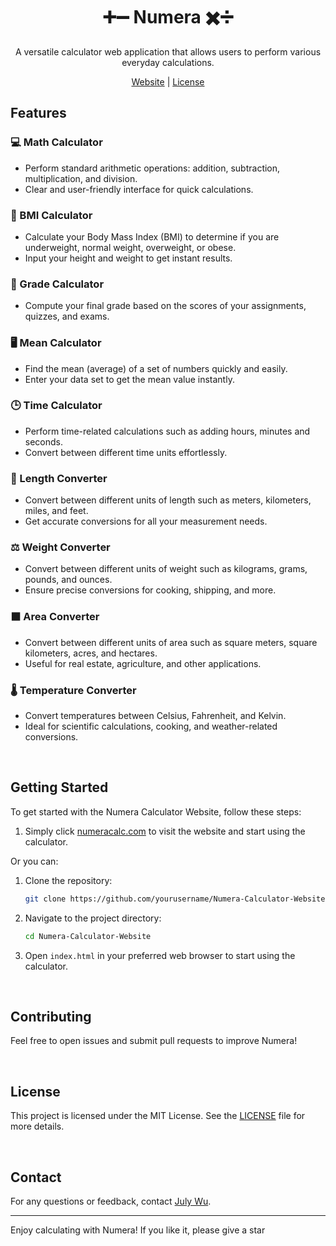 <div align="center">
  
  <h1>➕➖ Numera ✖️➗</h1>
  <p>A versatile calculator web application that allows users to perform various everyday calculations.</p>
  
  [Website](https://numeracalc.com/) | [License](LICENSE)
</div>


## Features

### 💻 Math Calculator
- Perform standard arithmetic operations: addition, subtraction, multiplication, and division.
- Clear and user-friendly interface for quick calculations.

### 👤 BMI Calculator
- Calculate your Body Mass Index (BMI) to determine if you are underweight, normal weight, overweight, or obese.
- Input your height and weight to get instant results.

### 💯 Grade Calculator
- Compute your final grade based on the scores of your assignments, quizzes, and exams.

### 🖥️ Mean Calculator
- Find the mean (average) of a set of numbers quickly and easily.
- Enter your data set to get the mean value instantly.

### 🕒 Time Calculator
- Perform time-related calculations such as adding hours, minutes and seconds.
- Convert between different time units effortlessly.

### 📏 Length Converter
- Convert between different units of length such as meters, kilometers, miles, and feet.
- Get accurate conversions for all your measurement needs.

### ⚖️ Weight Converter
- Convert between different units of weight such as kilograms, grams, pounds, and ounces.
- Ensure precise conversions for cooking, shipping, and more.

### ⬛️ Area Converter
- Convert between different units of area such as square meters, square kilometers, acres, and hectares.
- Useful for real estate, agriculture, and other applications.

### 🌡️ Temperature Converter
- Convert temperatures between Celsius, Fahrenheit, and Kelvin.
- Ideal for scientific calculations, cooking, and weather-related conversions.

<br>

## Getting Started

To get started with the Numera Calculator Website, follow these steps:
1. Simply click <a href=https://numeracalc.com/ target="_blank">numeracalc.com</a> to visit the website and start using the calculator.

Or you can:

1. Clone the repository:
    ```bash
    git clone https://github.com/yourusername/Numera-Calculator-Website.git
    ```
2. Navigate to the project directory:
    ```bash
    cd Numera-Calculator-Website
    ```
3. Open `index.html` in your preferred web browser to start using the calculator.

<br>

## Contributing

Feel free to open issues and submit pull requests to improve Numera!

<br>

## License

This project is licensed under the MIT License. See the [LICENSE](LICENSE) file for more details.

<br>

## Contact

For any questions or feedback, contact [July Wu](github.com/JLW7).

____

Enjoy calculating with Numera! If you like it, please give a star

